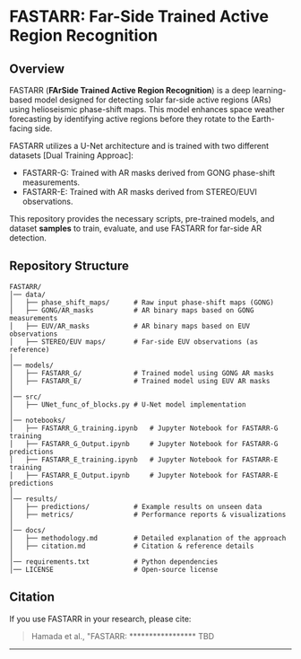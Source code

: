 # FASTARR: Far-Side Trained Active Region Recognition

## Overview
FASTARR (**FArSide Trained Active Region Recognition**) is a deep learning-based model designed for detecting solar far-side active regions (ARs) using helioseismic phase-shift maps. This model enhances space weather forecasting by identifying active regions before they rotate to the Earth-facing side.

FASTARR utilizes a U-Net architecture and is trained with two different datasets [Dual Training Approac]:
- FASTARR-G: Trained with AR masks derived from GONG phase-shift measurements.
- FASTARR-E: Trained with AR masks derived from STEREO/EUVI observations.

This repository provides the necessary scripts, pre-trained models, and dataset **samples** to train, evaluate, and use FASTARR for far-side AR detection.

## Repository Structure
```
FASTARR/
│── data/
│   ├── phase_shift_maps/      # Raw input phase-shift maps (GONG)
│   ├── GONG/AR_masks          # AR binary maps based on GONG measurements
│   ├── EUV/AR_masks           # AR binary maps based on EUV observations
│   ├── STEREO/EUV maps/       # Far-side EUV observations (as reference)
│
│── models/
│   ├── FASTARR_G/             # Trained model using GONG AR masks
│   ├── FASTARR_E/             # Trained model using EUV AR masks
│
│── src/
│   ├── UNet_func_of_blocks.py # U-Net model implementation
│
│── notebooks/
│   ├── FASTARR_G_training.ipynb   # Jupyter Notebook for FASTARR-G training
│   ├── FASTARR_G_Output.ipynb     # Jupyter Notebook for FASTARR-G predictions
│   ├── FASTARR_E_training.ipynb   # Jupyter Notebook for FASTARR-E training
│   ├── FASTARR_E_Output.ipynb     # Jupyter Notebook for FASTARR-E predictions
│
│── results/
│   ├── predictions/           # Example results on unseen data
│   ├── metrics/               # Performance reports & visualizations
│
│── docs/
│   ├── methodology.md         # Detailed explanation of the approach
│   ├── citation.md            # Citation & reference details
│
│── requirements.txt           # Python dependencies
│── LICENSE                    # Open-source license
```


## Citation
If you use FASTARR in your research, please cite:
> Hamada et al., "FASTARR: ***************** TBD

---

